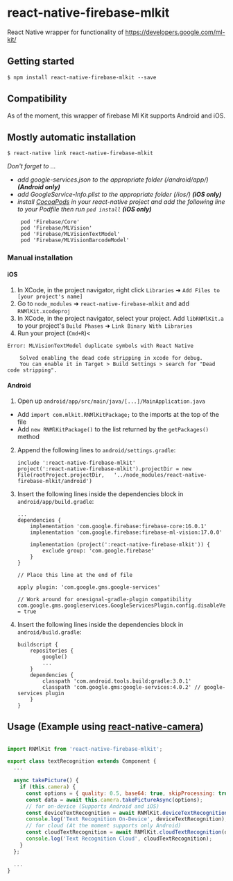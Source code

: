 
# react-native-firebase-mlkit
React Native wrapper for functionality of https://developers.google.com/ml-kit/

## Getting started

`$ npm install react-native-firebase-mlkit --save`

## Compatibility

As of the moment, this wrapper of firebase Ml Kit supports Android and iOS. 

## Mostly automatic installation

`$ react-native link react-native-firebase-mlkit`

*Don't forget to ...*
- *add google-services.json to the appropriate folder (/android/app/) __(Android only)__*
- *add GoogleService-Info.plist to the appropriate folder (/ios/) __(iOS only)__*
- *install [CocoaPods](https://cocoapods.org/) in your react-native project and add the following line to your Podfile then run `pod install` __(iOS only)__*
   ```
    pod 'Firebase/Core'
    pod 'Firebase/MLVision'
    pod 'Firebase/MLVisionTextModel'
    pod 'Firebase/MLVisionBarcodeModel'
   ```

### Manual installation


#### iOS

1. In XCode, in the project navigator, right click `Libraries` ➜ `Add Files to [your project's name]`
2. Go to `node_modules` ➜ `react-native-firebase-mlkit` and add `RNMlKit.xcodeproj`
3. In XCode, in the project navigator, select your project. Add `libRNMlKit.a` to your project's `Build Phases` ➜ `Link Binary With Libraries`
4. Run your project (`Cmd+R`)<

```
Error: MLVisionTextModel duplicate symbols with React Native

    Solved enabling the dead code stripping in xcode for debug. 
    You can enable it in Target > Build Settings > search for "Dead code stripping". 

```

#### Android

1. Open up `android/app/src/main/java/[...]/MainApplication.java`
  - Add `import com.mlkit.RNMlKitPackage;` to the imports at the top of the file
  - Add `new RNMlKitPackage()` to the list returned by the `getPackages()` method
2. Append the following lines to `android/settings.gradle`:
  	```
  	include ':react-native-firebase-mlkit'
  	project(':react-native-firebase-mlkit').projectDir = new File(rootProject.projectDir, 	'../node_modules/react-native-firebase-mlkit/android')
  	```
3. Insert the following lines inside the dependencies block in `android/app/build.gradle`:

    ```
    ...
    dependencies {
        implementation 'com.google.firebase:firebase-core:16.0.1'
        implementation 'com.google.firebase:firebase-ml-vision:17.0.0'

        implementation (project(':react-native-firebase-mlkit')) {
            exclude group: 'com.google.firebase'
        }
    }

    // Place this line at the end of file

    apply plugin: 'com.google.gms.google-services'

    // Work around for onesignal-gradle-plugin compatibility
    com.google.gms.googleservices.GoogleServicesPlugin.config.disableVersionCheck = true
    ```

4. Insert the following lines inside the dependencies block in `android/build.gradle`:

    ```
    buildscript {
        repositories {
            google()
            ...
        }
        dependencies {
            classpath 'com.android.tools.build:gradle:3.0.1'
            classpath 'com.google.gms:google-services:4.0.2' // google-services plugin
        }
    }
    ```


## Usage (Example using [react-native-camera](https://github.com/react-native-community/react-native-camera))

```javascript

import RNMlKit from 'react-native-firebase-mlkit';

export class textRecognition extends Component {
  ...

  async takePicture() {
    if (this.camera) {
      const options = { quality: 0.5, base64: true, skipProcessing: true, forceUpOrientation: true };
      const data = await this.camera.takePictureAsync(options);
      // for on-device (Supports Android and iOS)
      const deviceTextRecognition = await RNMlKit.deviceTextRecognition(data.uri); 
      console.log('Text Recognition On-Device', deviceTextRecognition);
      // for cloud (At the moment supports only Android)
      const cloudTextRecognition = await RNMlKit.cloudTextRecognition(data.uri);
      console.log('Text Recognition Cloud', cloudTextRecognition);
    }
  };

  ...
}
```
  

